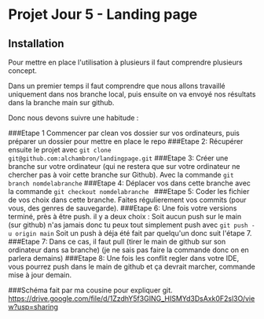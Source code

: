 # Projet Jour 5 - Landing page

## Installation
Pour mettre en place l'utilisation à plusieurs il faut comprendre plusieurs concept. 

Dans un premier temps il faut comprendre que nous allons travaillé uniquement dans nos branche local, puis ensuite on va envoyé nos résultats dans la branche main sur github.

Donc nous devons suivre une habitude :

###Etape 1
Commencer par clean vos dossier sur vos ordinateurs, puis préparer un dossier pour mettre en place le repo
###Etape 2: 
Récupérer ensuite le projet avec ```git clone git@github.com:alchambron/landingpage.git```
###Etape 3: 
Créer une branche sur votre ordinateur (qui ne restera que sur votre ordinateur ne chercher pas à voir cette branche sur Github).
Avec la commande ```git branch nomdelabranche```
###Etape 4: 
Déplacer vos dans cette branche avec la commande ```git checkout nomdelabranche ```
###Etape 5:
Coder les fichier de vos choix dans cette branche. Faites régulierement vos commits (pour vous, des genres de sauvegarde). 
###Etape 6: 
Une fois votre versions terminé, près à être push. il y a deux choix : 
Soit aucun push sur le main (sur github) n'as jamais donc tu peux tout simplement push avec ```git push -u origin main``` 
Soit un push à déja été fait par quelqu'un donc suit l'étape 7. 
###Etape 7:
Dans ce cas, il faut pull (tirer le main de github sur son ordinateur dans sa branche) (je ne sais pas faire la commande donc on en parlera demains)
###Etape 8: 
Une fois les conflit regler dans votre IDE, vous pourrez push dans le main de github et ça devrait marcher, commande mise à jour demain. 

###Schéma fait par ma cousine pour expliquer git. 
https://drive.google.com/file/d/1ZzdhY5f3GING_HISMYd3DsAxk0F2sl3O/view?usp=sharing
